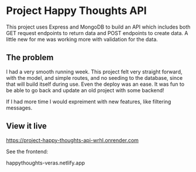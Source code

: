 # Project Happy Thoughts API

This project uses Express and MongoDB to build an API which includes both GET request endpoints to return data and POST endpoints to create data. A little new for me was working more with validation for the data. 

## The problem

I had a very smooth running week. This project felt very straight forward, with the model, and simple routes, and no seeding to the database, since that will build itself during use. Even the deploy was an ease. It was fun to be able to go back and update an old project with some backend!

If I had more time I would expreiment with new features, like filtering messages.

## View it live

https://project-happy-thoughts-api-wrhl.onrender.com

See the frontend: 

happythoughts-veras.netlify.app
